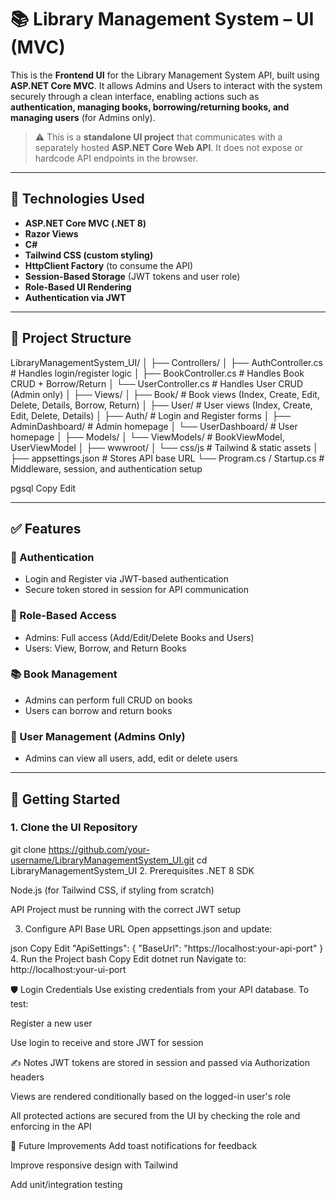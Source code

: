 # 📚 Library Management System – UI (MVC)

This is the **Frontend UI** for the Library Management System API, built using **ASP.NET Core MVC**. It allows Admins and Users to interact with the system securely through a clean interface, enabling actions such as **authentication, managing books, borrowing/returning books, and managing users** (for Admins only).

> ⚠️ This is a **standalone UI project** that communicates with a separately hosted **ASP.NET Core Web API**. It does not expose or hardcode API endpoints in the browser.

---

## 🔧 Technologies Used

- **ASP.NET Core MVC (.NET 8)**
- **Razor Views**
- **C#**
- **Tailwind CSS (custom styling)**
- **HttpClient Factory** (to consume the API)
- **Session-Based Storage** (JWT tokens and user role)
- **Role-Based UI Rendering**
- **Authentication via JWT**

---

## 📂 Project Structure

LibraryManagementSystem_UI/
│
├── Controllers/
│ ├── AuthController.cs # Handles login/register logic
│ ├── BookController.cs # Handles Book CRUD + Borrow/Return
│ └── UserController.cs # Handles User CRUD (Admin only)
│
├── Views/
│ ├── Book/ # Book views (Index, Create, Edit, Delete, Details, Borrow, Return)
│ ├── User/ # User views (Index, Create, Edit, Delete, Details)
│ ├── Auth/ # Login and Register forms
│ ├── AdminDashboard/ # Admin homepage
│ └── UserDashboard/ # User homepage
│
├── Models/
│ └── ViewModels/ # BookViewModel, UserViewModel
│
├── wwwroot/
│ └── css/js # Tailwind & static assets
│
├── appsettings.json # Stores API base URL
└── Program.cs / Startup.cs # Middleware, session, and authentication setup

pgsql
Copy
Edit

---

## ✅ Features

### 🔐 Authentication
- Login and Register via JWT-based authentication
- Secure token stored in session for API communication

### 👥 Role-Based Access
- Admins: Full access (Add/Edit/Delete Books and Users)
- Users: View, Borrow, and Return Books

### 📚 Book Management
- Admins can perform full CRUD on books
- Users can borrow and return books

### 👤 User Management (Admins Only)
- Admins can view all users, add, edit or delete users

---

## 🚀 Getting Started

### 1. Clone the UI Repository

git clone https://github.com/your-username/LibraryManagementSystem_UI.git
cd LibraryManagementSystem_UI
2. Prerequisites
.NET 8 SDK

Node.js (for Tailwind CSS, if styling from scratch)

API Project must be running with the correct JWT setup

3. Configure API Base URL
Open appsettings.json and update:

json
Copy
Edit
"ApiSettings": {
  "BaseUrl": "https://localhost:your-api-port"
}
4. Run the Project
bash
Copy
Edit
dotnet run
Navigate to: http://localhost:your-ui-port

🛡 Login Credentials
Use existing credentials from your API database. To test:

Register a new user

Use login to receive and store JWT for session

✍️ Notes
JWT tokens are stored in session and passed via Authorization headers

Views are rendered conditionally based on the logged-in user's role

All protected actions are secured from the UI by checking the role and enforcing in the API

📌 Future Improvements
Add toast notifications for feedback

Improve responsive design with Tailwind

Add unit/integration testing
